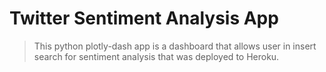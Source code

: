 # Twitter Sentiment Analysis App

> This python plotly-dash app is a dashboard that allows user in insert search for sentiment analysis that was deployed to Heroku.
